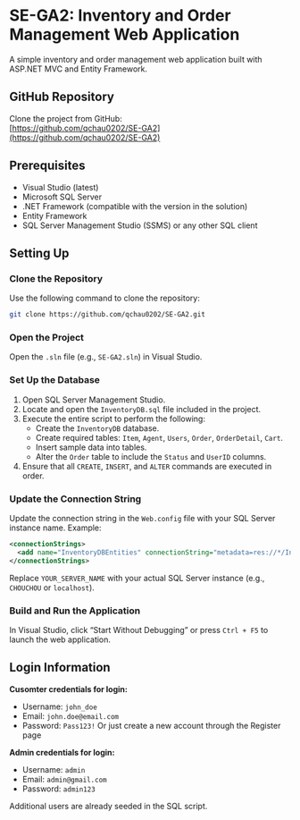 # SE-GA2: Inventory and Order Management Web Application

A simple inventory and order management web application built with ASP.NET MVC and Entity Framework.

## GitHub Repository
Clone the project from GitHub:  
[https://github.com/qchau0202/SE-GA2](https://github.com/qchau0202/SE-GA2)

## Prerequisites
- Visual Studio (latest)
- Microsoft SQL Server
- .NET Framework (compatible with the version in the solution)
- Entity Framework
- SQL Server Management Studio (SSMS) or any other SQL client

## Setting Up

### Clone the Repository
Use the following command to clone the repository:  
```bash
git clone https://github.com/qchau0202/SE-GA2.git
```

### Open the Project
Open the `.sln` file (e.g., `SE-GA2.sln`) in Visual Studio.

### Set Up the Database
1. Open SQL Server Management Studio.
2. Locate and open the `InventoryDB.sql` file included in the project.
3. Execute the entire script to perform the following:
   - Create the `InventoryDB` database.
   - Create required tables: `Item`, `Agent`, `Users`, `Order`, `OrderDetail`, `Cart`.
   - Insert sample data into tables.
   - Alter the `Order` table to include the `Status` and `UserID` columns.
4. Ensure that all `CREATE`, `INSERT`, and `ALTER` commands are executed in order.

### Update the Connection String
Update the connection string in the `Web.config` file with your SQL Server instance name. Example:  
```xml
<connectionStrings>
  <add name="InventoryDBEntities" connectionString="metadata=res://*/InventoryModel.csdl|res://*/InventoryModel.ssdl|res://*/InventoryModel.msl;provider=System.Data.SqlClient;provider connection string=&quot;data source=YOUR_SERVER_NAME;initial catalog=InventoryDB;integrated security=True;trustservercertificate=True;MultipleActiveResultSets=True;App=EntityFramework&quot;" providerName="System.Data.EntityClient" />
</connectionStrings>
```
Replace `YOUR_SERVER_NAME` with your actual SQL Server instance (e.g., `CHOUCHOU` or `localhost`).

### Build and Run the Application
In Visual Studio, click “Start Without Debugging” or press `Ctrl + F5` to launch the web application.

## Login Information
**Cusomter credentials for login:**  
- Username: `john_doe`  
- Email: `john.doe@email.com`
- Password: `Pass123!`
Or just create a new account through the Register page

**Admin credentials for login:**  
- Username: `admin`  
- Email: `admin@gmail.com`
- Password: `admin123`

Additional users are already seeded in the SQL script.
